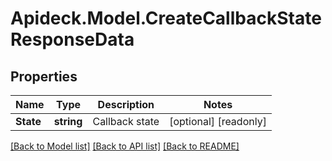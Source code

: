 # Apideck.Model.CreateCallbackStateResponseData

## Properties

Name | Type | Description | Notes
------------ | ------------- | ------------- | -------------
**State** | **string** | Callback state | [optional] [readonly] 

[[Back to Model list]](../README.md#documentation-for-models) [[Back to API list]](../README.md#documentation-for-api-endpoints) [[Back to README]](../README.md)

